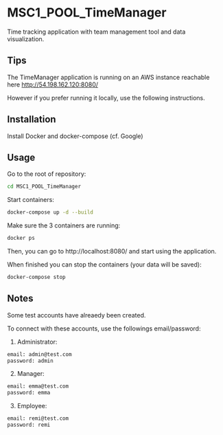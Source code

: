 # MSC1_POOL_TimeManager

Time tracking application with team management tool and data visualization.

## Tips
The TimeManager application is running on an AWS instance reachable here http://54.198.162.120:8080/

However if you prefer running it locally, use the following instructions.

## Installation

Install Docker and docker-compose (cf. Google)

## Usage
Go to the root of repository:
```bash
cd MSC1_POOL_TimeManager
```
Start containers:
```bash
docker-compose up -d --build
```
Make sure the 3 containers are running:
```bash
docker ps
```
Then, you can go to http://localhost:8080/ and start using the application.

When finished you can stop the containers (your data will be saved): 
```bash
docker-compose stop
```

## Notes
Some test accounts have alreaedy been created.

To connect with these accounts, use the followings email/password:

1. Administrator:
```bash
email: admin@test.com
password: admin
```  
2. Manager:
```bash
email: emma@test.com
password: emma
```  
3. Employee:
```bash
email: remi@test.com
password: remi
```  